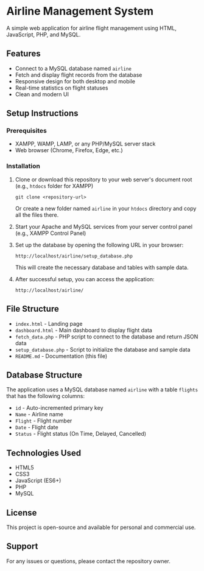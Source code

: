 # Airline Management System

A simple web application for airline flight management using HTML, JavaScript, PHP, and MySQL.

## Features

- Connect to a MySQL database named `airline`
- Fetch and display flight records from the database
- Responsive design for both desktop and mobile
- Real-time statistics on flight statuses
- Clean and modern UI

## Setup Instructions

### Prerequisites

- XAMPP, WAMP, LAMP, or any PHP/MySQL server stack
- Web browser (Chrome, Firefox, Edge, etc.)

### Installation

1. Clone or download this repository to your web server's document root (e.g., `htdocs` folder for XAMPP)
   ```
   git clone <repository-url>
   ```
   Or create a new folder named `airline` in your `htdocs` directory and copy all the files there.

2. Start your Apache and MySQL services from your server control panel (e.g., XAMPP Control Panel)

3. Set up the database by opening the following URL in your browser:
   ```
   http://localhost/airline/setup_database.php
   ```
   This will create the necessary database and tables with sample data.

4. After successful setup, you can access the application:
   ```
   http://localhost/airline/
   ```

## File Structure

- `index.html` - Landing page
- `dashboard.html` - Main dashboard to display flight data
- `fetch_data.php` - PHP script to connect to the database and return JSON data
- `setup_database.php` - Script to initialize the database and sample data
- `README.md` - Documentation (this file)

## Database Structure

The application uses a MySQL database named `airline` with a table `flights` that has the following columns:
- `id` - Auto-incremented primary key
- `Name` - Airline name
- `Flight` - Flight number
- `Date` - Flight date
- `Status` - Flight status (On Time, Delayed, Cancelled)

## Technologies Used

- HTML5
- CSS3
- JavaScript (ES6+)
- PHP
- MySQL

## License

This project is open-source and available for personal and commercial use.

## Support

For any issues or questions, please contact the repository owner. 